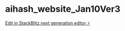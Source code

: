 # aihash_website_Jan10Ver3

[Edit in StackBlitz next generation editor ⚡️](https://stackblitz.com/~/github.com/barkalona/aihash_website_Jan10Ver3)